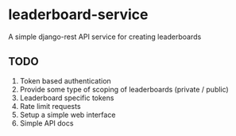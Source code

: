 # leaderboard-service

A simple django-rest API service for creating leaderboards

## TODO
1. Token based authentication
2. Provide some type of scoping of leaderboards (private / public)
3. Leaderboard specific tokens
4. Rate limit requests
5. Setup a simple web interface
6. Simple API docs
